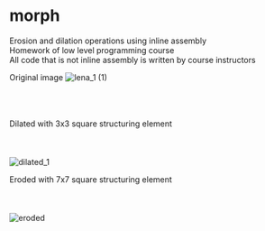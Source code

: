 # morph
Erosion and dilation operations using inline assembly <br />
Homework of low level programming course <br />
All code that is not inline assembly is written by course instructors <br />


Original image
![lena_1 (1)](https://user-images.githubusercontent.com/84722851/212545702-576c2335-4491-47c9-a057-f0814cad9131.png)
<br /> <br /> <br /> <br />

Dilated with 3x3 square structuring element
<br /> <br /> <br /> <br />
![dilated_1](https://user-images.githubusercontent.com/84722851/212545707-40ff5a63-b8e8-4c28-9d23-07949c1dd342.png)

Eroded with 7x7 square structuring element
<br /> <br /> <br /> <br />
![eroded](https://user-images.githubusercontent.com/84722851/212545714-8e5dc44f-28c4-4c7d-9e33-22d1a58f2442.png)
